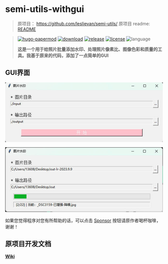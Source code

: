 # semi-utils-withgui

> 原项目：
> https://github.com/leslievan/semi-utils/
> 原项目 readme: [README](_README.md)

> [![hugo-papermod](https://img.shields.io/badge/Semi--Utils--WithGUI-@pxoxq-red)](https://github.com/pxoxq/semi-utils-withgui)
> [![download](https://img.shields.io/github/downloads/pxoxq/semi-utils-withgui/total.svg)](https://github.com/pxoxq/semit-utils/releases)
> [![release](https://img.shields.io/github/v/release/pxoxq/semi-utils-withgui)](https://github.com/pxoxq/semi-utils-withgui/releases)
> [![license](https://img.shields.io/github/license/pxoxq/semi-utils-withgui?color=blue)](https://github.com/pxoxq/semi-utils-withgui/blob/master/LICENSE)
> ![language](https://img.shields.io/github/languages/top/pxoxq/semi-utils-withgui?color=pink)
>
> **这是一个用于给照片批量添加水印、处理照片像素比、图像色彩和质量的工具。我基于原来的代码，添加了一点简单的GUI**

## GUI界面
![gui01](images\gui\gui_01.jpg)

![gui02](images\gui\gui_02.jpg)

如果您觉得程序对您有所帮助的话，可以点击 [Sponsor](https://cdn.lsvm.xyz/wechat.jpg) 按钮请原作者喝杯咖啡，谢谢！


## 原项目开发文档

**[Wiki](../../wiki)**